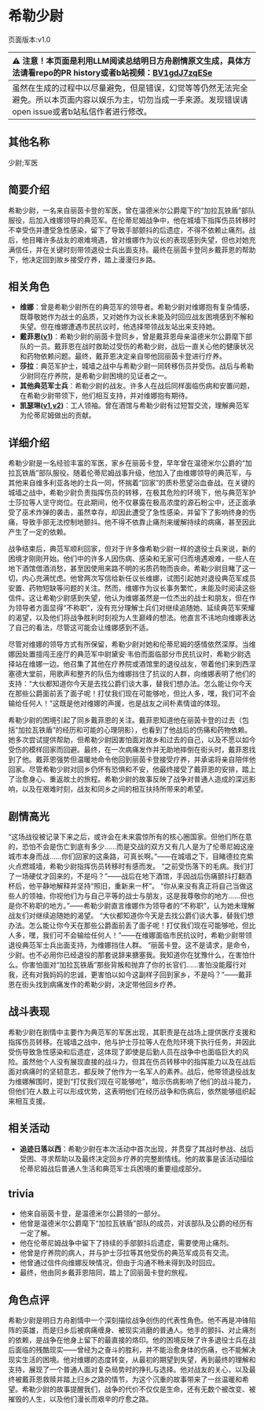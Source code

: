 # 希勒少尉
页面版本:v1.0
 

| :warning: 注意！本页面是利用LLM阅读总结明日方舟剧情原文生成，具体方法请看repo的PR history或者b站视频：[BV1gdJ7zqESe](https://www.bilibili.com/video/BV1gdJ7zqESe/)         |
|:----------------------------|
| 虽然在生成的过程中以尽量避免，但是错误，幻觉等等仍然无法完全避免。所以本页面内容以娱乐为主，切勿当成一手来源。发现错误请open issue或者b站私信作者进行修改。|



## 其他名称
少尉;军医
## 简要介绍
希勒少尉，一名来自丽茵卡登的军医，曾在温德米尔公爵麾下的“加拉瓦铁盾”部队服役，后加入维娜领导的典范军。在伦蒂尼姆战争中，他在城墙下指挥伤员转移时不幸受伤并遭受急性感染，留下了导致手部颤抖的后遗症，不得不依赖止痛剂。战后，他目睹许多战友的艰难境遇，曾对维娜作为议长的表现感到失望，但也对她充满信任，并在关键时刻带领退役士兵出面支持。最终在丽茵卡登同乡戴菲恩的帮助下，他决定回到故乡接受疗养，踏上漫漫归乡路。
## 相关角色
-   **维娜**：曾是希勒少尉所在的典范军的领导者。希勒少尉对维娜抱有复杂情感，既尊敬她作为战士的品质，又对她作为议长未能及时回应战友困境感到不解和失望。但在维娜遭遇市民抗议时，他选择带领战友站出来支持她。
-   **戴菲恩([v1](char_4110_delphn.md))**：希勒少尉的丽茵卡登同乡，曾是戴菲恩母亲温德米尔公爵麾下部队的一员。戴菲恩在战时救助过受伤的希勒少尉，战后一直关心他的健康状况和药物依赖问题。最终，戴菲恩决定亲自带他回丽茵卡登进行疗养。
-   **莎拉**：典范军护士，城墙之战中与希勒少尉一同转移伤员并受伤。战后与希勒少尉同在疗养院，是希勒少尉困境的见证者之一。
-   **其他典范军士兵**：希勒少尉的战友。许多人在战后同样面临伤病和安置问题，在希勒少尉带领下，他们相互支持，并对维娜抱有期待。
-   **凯瑟琳([v1](char_4162_cathy.md),[v2](../char_v3/char_4162_cathy.md))**：工人领袖。曾在酒馆与希勒少尉有过短暂交流，理解典范军为伦蒂尼姆做出的贡献。
## 详细介绍
希勒少尉是一名经验丰富的军医，家乡在丽茵卡登，早年曾在温德米尔公爵的“加拉瓦铁盾”部队服役。随着伦蒂尼姆战事升级，他加入了由维娜领导的典范军，与其他来自维多利亚各地的士兵一同，怀揣着“回家”的质朴愿望浴血奋战。在关键的城墙之战中，希勒少尉负责指挥伤员的转移，在极其危险的环境下，他与典范军护士莎拉等人坚守岗位。在此期间，他不仅暴露在极高浓度的源石粉尘中，还正面承受了巫术炸弹的袭击，虽然幸存，却因此遭受了急性感染，并留下了影响终身的伤痛，导致手部无法控制地颤抖。他不得不依靠止痛剂来缓解持续的病痛，甚至因此产生了一定的依赖。

战争结束后，典范军顺利回家，但对于许多像希勒少尉一样的退役士兵来说，新的困境才刚刚开始。他们中的许多人因伤病、感染和无家可归而境遇艰难，一些人在地下酒馆借酒消愁，甚至因使用来路不明的劣质药物而丧命。希勒少尉目睹了这一切，内心充满忧虑。他曾两次写信给新任议长维娜，试图引起她对退役典范军成员安置、药物短缺等问题的关注。然而，维娜作为议长事务繁忙，未能及时阅读这些信件。这让希勒少尉感到失望，他认为维娜虽然是一位杰出的战士和朋友，但在作为领导者方面显得“不称职”，没有充分理解士兵们对继续追随她、延续典范军荣耀的渴望，以及他们将战争胜利时刻视为人生巅峰的想法。他直言不讳地向维娜表达了自己的看法，尽管这可能会让维娜感到不适。

尽管对维娜的领导方式有所保留，希勒少尉对她和伦蒂尼姆的感情依然深厚。当维娜因处置擅闯王座厅的典范军中尉黛安·韦伯而面临部分市民抗议时，希勒少尉选择站在维娜一边。他召集了其他在疗养院或酒馆里的退役战友，带着他们来到西涅塞德大堂前，用歌声和整齐的队伍为维娜挡住了抗议的人群，向维娜表明了他们的支持：“大伙都知道你今天是去找公爵们谈大事，替我们想办法。怎么能让你今天在那些公爵面前丢了面子呢！打仗我们现在可能够呛，但比人多，嘿，我们可不会输给任何人！”这既是他对维娜的声援，也是战友之间朴素情谊的体现。

希勒少尉的困境引起了同乡戴菲恩的关注。戴菲恩知道他在丽茵卡登的过去（包括“加拉瓦铁盾”的经历和可能的心理阴影），也看到了他战后的伤痛和药物依赖。她多次尝试提供帮助，但希勒少尉因害怕面对故乡和过去的自己，以及不愿以如今受伤的模样回家而回避。最终，在一次病痛发作并无助地摔倒在街头时，戴菲恩找到了他。戴菲恩强势但温暖地命令他回到丽茵卡登接受疗养，并承诺将亲自陪伴他回家。尽管希勒少尉对回乡仍怀有恐惧和不安，他最终接受了戴菲恩的安排，踏上了治愈身心、重返故土的旅程。希勒少尉的故事反映了战争对普通人造成的深远影响，以及在艰难时刻，战友和同乡之间的相互扶持所带来的希望。
## 剧情高光
“这场战役被记录下来之后，或许会在未来震惊所有的核心圈国家。但他们所在意的，恐怕不会是伤亡到底有多少......而是交战的双方又有几人是为了伦蒂尼姆这座城市本身而战......你们回家的这条路，可真长啊。”——在城墙之下，目睹德拉克紫火点燃城墙，希勒少尉指挥伤员转移时有感而发。
“之前受伤落下的毛病。我们打了一场硬仗才回来的，不是吗？”——战后在地下酒馆，手因战后伤痛颤抖打翻酒杯后，他平静地解释并坚持“照旧，重新来一杯”。
“你从来没有真正将自己当做这些人的领袖，你视他们为与自己平等的战士与朋友，这是我尊敬你的地方......但也是你不称职的地方。”——希勒少尉直言维娜作为领导者的“不称职”，认为她未理解战友们对继续追随她的渴望。
“大伙都知道你今天是去找公爵们谈大事，替我们想办法。怎么能让你今天在那些公爵面前丢了面子呢！打仗我们现在可能够呛，但比人多，嘿，我们可不会输给任何人！”——在维娜面临市民抗议时，希勒少尉带领退役典范军士兵出面支持，为维娜挡住人群。
“丽茵卡登。这不是请求，是命令，少尉。也不必用你已经退役的那套说辞来搪塞我。我知道你在犹豫什么，在害怕什么。你害怕面对“加拉瓦铁盾”那些背叛和抛弃了你的长官们......害怕没能履行对我，还有对我妈妈的忠诚，更害怕以如今这副样子回到家乡，不是吗？”——戴菲恩在街头找到病痛发作的希勒少尉，决定带他回乡疗养。
## 战斗表现
希勒少尉在剧情中主要作为典范军的军医出现，其职责是在战场上提供医疗支援和指挥伤员转移。在城墙之战中，他与护士莎拉等人在危险环境下执行任务，并因此受伤导致急性感染和后遗症，这体现了即使是后勤人员在战争中也面临巨大的风险。虽然他个人没有展现直接的战斗力，但其在伤员转移中的指挥能力以及在战后面对病痛时的坚韧意志，都反映了他作为一名军人的素养。战后，他带领退役战友为维娜解围时，提到“打仗我们现在可能够呛”，暗示伤病影响了他们的战斗能力，但他们在人数上可以形成优势，这表明他们在经历战争和伤病后，依然能够组织起来相互支援。
## 相关活动
-   **追迹日落以西**：希勒少尉在本次活动中首次出现，并贯穿了其战时参战、战后受困、寻求帮助以及最终决定回乡疗养的完整剧情线。他的故事是该活动描绘伦蒂尼姆战后普通人生活和典范军士兵困境的重要组成部分。
## trivia
*   他来自丽茵卡登，是温德米尔公爵领的一部分。
*   他曾是温德米尔公爵麾下“加拉瓦铁盾”部队的成员，对该部队及公爵的经历有一定了解。
*   他在伦蒂尼姆战争中留下了持续的手部颤抖后遗症，需要使用止痛剂。
*   他曾是疗养院的病人，并与护士莎拉等其他受伤的典范军成员有交流。
*   他曾通过信件向维娜反映情况，但由于沟通不畅未得到及时回应。
*   最终，他由同乡戴菲恩陪同，踏上了回丽茵卡登的旅程。
## 角色点评
希勒少尉是明日方舟剧情中一个深刻描绘战争创伤的代表性角色。他不再是冲锋陷阵的英雄，而是归乡后被病痛缠身、被现实消磨的普通人。他手的颤抖、对止痛剂的依赖，是战争在他身上留下的最直接的烙印。他的困境反映了许多退役士兵在战后面临的残酷现实——曾经为之奋斗的胜利，并不能治愈身体的伤痛，也不能解决现实生活的困境。他对维娜的态度转变，从最初的期望到失望，再到最终的理解和支持，展现了一个普通人面对复杂局势时的挣扎与选择。他对战友的关心，以及最终被戴菲恩救赎并踏上归乡之路的情节，为这个沉重的故事带来了一丝温暖和希望。希勒少尉的故事提醒我们，战争的代价不仅仅是生命，还有无数个被改变、被摧毁的人生，以及他们漫长而艰辛的疗愈之路。